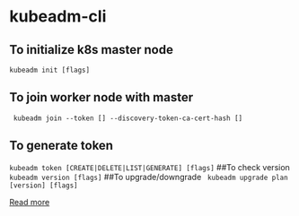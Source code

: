 # kubeadm-cli

## To initialize k8s master node
``` kubeadm init [flags] ```
## To join worker node with master
``` kubeadm join --token [] --discovery-token-ca-cert-hash []```
## To generate token
``` kubeadm token [CREATE|DELETE|LIST|GENERATE] [flags] ```
##To check version
``` kubeadm version [flags] ```
##To upgrade/downgrade
``` kubeadm upgrade plan [version] [flags]```

[Read more](https://kubernetes.io/docs/reference/setup-tools/kubeadm/kubeadm/)



